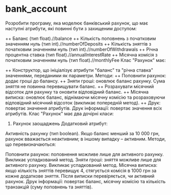 # bank_account

Розробити програму, яка моделює банківський рахунок, що має наступні атрибути, які повинні бути з захищеним доступом:

++ Баланс (тип float).//balance
++ Кількість поповнень з початковим значенням нуль (тип int).//numberOfDeposits
++ Кількість зняттів з початковим значенням нуль (тип int).//numberOfWithdrawals
++ Річна процентна ставка (тип float).//annualInterestRate
++ Місячна комісія з початковим значенням нуль (тип float).//monthlyFee
Клас "Рахунок" має:

++ Конструктор, що ініціалізує атрибути "баланс" та "річна ставка" значеннями, переданими як параметри.
Методи:
++ Поповнити рахунок: додає гроші до балансу.
++ Зняти гроші: оновлює баланс рахунку. Сума зняття не повинна перевищувати баланс.
++ Розрахувати місячний відсоток для рахунку та оновити відповідний баланс.
++ Місячна виписка: оновлює баланс, віднімаючи місячну комісію та розраховуючи відповідний місячний відсоток (викликає попередній метод).
++ Друк: повертає значення атрибутів.
Друк інформації: повертає значення всіх атрибутів.
Клас "Рахунок" має два дочірні класи:

1. Рахунок заощаджень
Додатковий атрибут:

Активність рахунку (тип boolean). Якщо баланс менший за 10 000 грн, рахунок вважається неактивним; в іншому випадку – активним.
Методи, що перевизначаються:

Поповнити рахунок: поповнення можливе лише для активного рахунку. Викликає успадкований метод.
Зняти гроші: зняття можливе лише для активного рахунку. Викликає успадкований метод.
Місячна виписка: якщо кількість зняттів перевищує 4, стягується комісія в 1000 грн за кожне додаткове зняття. Після виписки перевіряється, чи активний рахунок.
Друк інформації: повертає баланс, місячну комісію та кількість транзакцій (суму поповнень та зняттів).
